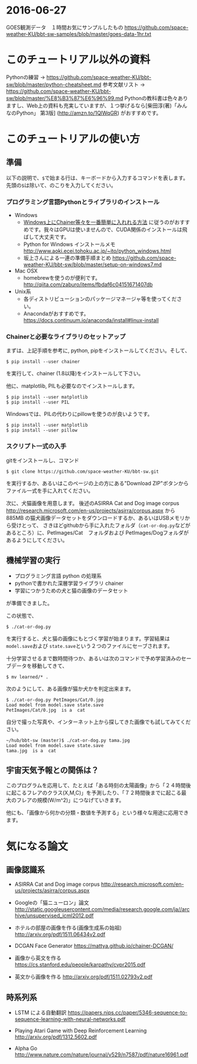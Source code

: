 # 2016-06-27

GOES観測データ　１時間お気にサンプルしたもの https://github.com/space-weather-KU/bbt-sw-samples/blob/master/goes-data-1hr.txt

# このチュートリアル以外の資料

Pythonの練習 -> https://github.com/space-weather-KU/bbt-sw/blob/master/python-cheatsheet.md
参考文献リスト -> https://github.com/space-weather-KU/bbt-sw/blob/master/%E8%B3%87%E6%96%99.md
Pythonの教科書は色々ありますし、Web上の資料も充実していますが、１つ挙げるなら[柴田淳(著)「みんなのPython」 第3版] (http://amzn.to/1QlWqGR) がおすすめです。
    

# このチュートリアルの使い方


## 準備

以下の説明で、`$`で始まる行は、キーボードから入力するコマンドを表します。
先頭の`$`は除いて、のこりを入力してください。


### プログラミング言語Pythonとライブラリのインストール

- Windows
    - [Windows上にChainer等々を一番簡単に入れれる方法](http://qiita.com/okuta/items/f985b9da6de33a016a75) に従うのがおすすめです。我々はGPUは使いませんので、CUDA関係のインストールは飛ばして大丈夫です。
    - Python for Windows インストールメモ http://www.aoki.ecei.tohoku.ac.jp/~ito/python_windows.html
    - 坂上さんによる一連の準備手順まとめ https://github.com/space-weather-KU/bbt-sw/blob/master/setup-on-windows7.md
- Mac OSX
    - homebrewを使うのが便利です。 http://qiita.com/zaburo/items/fbdaf6c04151671407db
- Unix系
    - 各ディストリビューションのパッケージマネージャ等を使ってください。
    - Anacondaがおすすめです。　https://docs.continuum.io/anaconda/install#linux-install

### Chainerと必要なライブラリのセットアップ
まずは、上記手順を参考に, python, pipをインストールしてください。そして、

```
$ pip install --user chainer
```

を実行して、chainer (1.8以降)をインストールして下さい。

他に、matplotlib, PILも必要なのでインストールします。
```
$ pip install --user matplotlib
$ pip install --user PIL
```

Windowsでは、PILの代わりにpillowを使うのが良いようです。
```
$ pip install --user matplotlib
$ pip install --user pillow
```



### スクリプト一式の入手
gitをインストールし、コマンド

```
$ git clone https://github.com/space-weather-KU/bbt-sw.git
```

を実行するか、あるいはこのページの上の方にある"Download ZIP"ボタンからファイル一式を手に入れてください。

次に、犬猫画像を用意します。
後述のASIRRA Cat and Dog image corpus
http://research.microsoft.com/en-us/projects/asirra/corpus.aspx
から 885MB の猫犬画像データセットをダウンロードするか、あるいはUSBメモリから受けとって、
さきほどgithubから手に入れたフォルダ（`cat-or-dog.py`などがあるところ）に、PetImages/Cat　フォルダおよび
 PetImages/Dogフォルダがあるようにしてください。





## 機械学習の実行

- プログラミング言語 python の処理系
- pythonで書かれた深層学習ライブラリ chainer
- 学習につかうための犬と猫の画像のデータセット

が準備できました。

この状態で、
```
$ ./cat-or-dog.py
```
を実行すると、犬と猫の画像にもとづく学習が始まります。学習結果は`model.save`および `state.save`という２つのファイルにセーブされます。

十分学習させるまで数時間待つか、あるいは次のコマンドで予め学習済みのセーブデータを移動してきて、
```
$ mv learned/* .
```

次のようにして、ある画像が猫か犬かを判定出来ます。
```
$ ./cat-or-dog.py PetImages/Cat/0.jpg
Load model from model.save state.save
PetImages/Cat/0.jpg  is a  cat
```

自分で撮った写真や、インターネット上から探してきた画像でも試してみてください。

```
~/hub/bbt-sw (master)$ ./cat-or-dog.py tama.jpg
Load model from model.save state.save
tama.jpg  is a  cat
```

## 宇宙天気予報との関係は？

このプログラムを応用して、たとえば「ある時刻の太陽画像」から「２４時間後に起こるフレアのクラス(X,M,C)」を予測したり、「７２時間後までに起こる最大のフレアの規模(W/m^2)」につなげていきます。

他にも、「画像から何かの分類・数値を予測する」という様々な用途に応用できます。


# 気になる論文


## 画像認識系

- ASIRRA Cat and Dog image corpus
http://research.microsoft.com/en-us/projects/asirra/corpus.aspx

- Googleの「猫ニューロン」論文
http://static.googleusercontent.com/media/research.google.com/ja//archive/unsupervised_icml2012.pdf

- ホテルの部屋の画像を作る(画像生成系の始祖)
http://arxiv.org/pdf/1511.06434v2.pdf

- DCGAN Face Generator
https://mattya.github.io/chainer-DCGAN/

- 画像から英文を作る
https://cs.stanford.edu/people/karpathy/cvpr2015.pdf

- 英文から画像を作る
http://arxiv.org/pdf/1511.02793v2.pdf

## 時系列系

- LSTM による自動翻訳
https://papers.nips.cc/paper/5346-sequence-to-sequence-learning-with-neural-networks.pdf

- Playing Atari Game with Deep Reinforcement Learning
http://arxiv.org/pdf/1312.5602.pdf

- Alpha Go
http://www.nature.com/nature/journal/v529/n7587/pdf/nature16961.pdf
